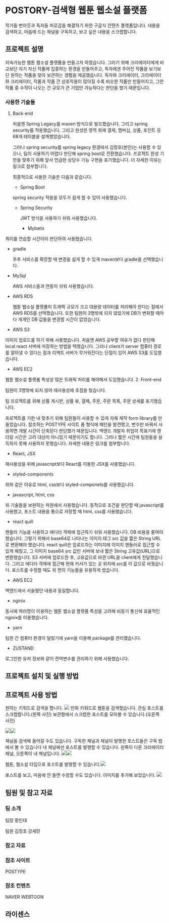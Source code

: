 # POSTORY-검색형 웹툰 웹소설 플랫폼


작가들 번아웃과 독자들 피로감을 해결하기 위한 구글식 컨텐츠 플랫폼입니다. 
내용을 검색하고, 마음에 드는 채널을 구독하고, 보고 싶은 내용을 스크랩합니다.

## 프로젝트 설명
지속가능한 웹툰 웹소설 플랫폼을 만들고자 하였습니다.
그러기 위해 크리에이터에게 비교보단 자기 자신 작품에 집중하는 환경을 만들어주고,
독자에겐 주어진 작품을 보기보단 원하는 작품을 찾아 보관하는 경험을 제공했습니다.
독자와 크리에이터, 크리에이터와 크리에이터, 작품과 작품 간 상호작용이 많아질 수록
비슷한 작품만 만들어지고, 그런 작품 중 수작이 나오는 건 규모가 큰 기업만 가능하다는 판단을 했기 때문입니다.

### 사용한 기술들

1. Back-end

	처음엔 Spring Legacy를 maven 방식으로 빌드했습니다. 그리고 spring security를  적용했습니다. 그리고 완성한 영역 외에 결제, 멤버십, 상품, 포인트 등 68개 테이블을 설계했었습니다.

	그러나 spring security를 spring legacy 환경에서 김정호(본인)는 사용할 수 있으나,
	팀이 사용하기 어렵다 판단해 spring boot로 전환했습니다. 프로젝트 완성 기한을 맞추기 위해 앞서 언급한 상당수 기능 구현을 포기했습니다. 더 자세한 이유는 링크로 첨부합니다.

	최종적으로 사용한 기술은 다음과 같습니다.
	* Spring Boot

  	spring security 적용을 모두가 쉽게 할 수 있어 사용했습니다.
	* Spring Security

		JWT 방식을 사용하기 쉬워 사용했습니다.
		* Mybatis

  쿼리를 연습할 시간이라 판단하여 사용했습니다.
* gradle

  추후 서비스를 확장할 때 변경을 쉽게 할 수 있게 maven보다 gradle을 선택했습니다.
* MySql

  AWS 서비스들과 연동이 쉬워 사용했습니다.
* AWS RDS

  웹툰 웹소설 플랫폼이 트래픽 규모가 크고 대용량 데이터를 처리해야 한다는 점에서 AWS RDS를 선택했습니다. 또한 팀원이 3명밖에 되지 않았기에 DB가 변화할 때마다 개개인
  DB 값들을 변경할 시간이 없었습니다. 
* AWS S3

이미지 업로드를 하기 위해 사용했습니다. 처음엔 AWS 공부할 여유가 없다 판단해 local react 서버에 저장하는 방법을 택했습니다. 그러나 client가 server 컴퓨터 경로를 알아낼 수 있다는 점과 리액트 서버가 무거워진다는 단점이 있어 AWS S3를 도입했습니다. 
* AWS EC2

웹툰 웹소설 플랫폼 특성상 많은 트래픽 처리를 해야해서 도입했습니다.
2. Front-end

팀원이 3명밖에 되지 않아 재사용성에 초점을 뒀습니다.

팀 프로젝트를 위해 상품 게시판, 상품 뷰, 결제, 주문, 주문 목록, 주문 상세를 포기했습니다.

프로젝트를 기한 내 맞추기 위해 팀원들이 사용할 수 있게 자체 제작 form library를 만들었습니다. 참조하는 POSTYPE 사이트 폼 형식에 패턴을 발견했고, 변수만 바꿔서 사용하면  개발 시간이 단축된다 판단했기 때문입니다. 백엔드 개발자 취업이 목표기에 렌더링 시간은 고려 대상이 아니었기 때문이기도 합니다. 그러나 짧은 시간에 팀원들을 설득하지 못해 사용하지 못했습니다. 자세한 내용은 링크를 첨부합니다.

* React, JSX

재사용성을 위해 javascript보다 React를 이용한 JSX를 사용했습니다.
* styled-components

위와 같은 이유로 html, css보다  styled-componets를 사용했습니다.
* javascript, html, css

위 기술들을 보완하는 차원에서 사용했습니다. 동적으로 조건을 판단할 때 javascript를 사용했고, 포스트 내용을 통으로 저장할 때 html, css를 사용했습니다.
* react quill

핸들러 기능을 사용하고 에디터 객체에 접근하기 쉬워 사용했습니다. DB 비용을 줄여야 했습니다. 그렇기 위해서 base64로 나타나는 이미지 태그 src 값을 짧은 String URL로 변환해야 했습니다.  react quill은 업로드하는 이미지에 이미지 핸들러로 접근할 수 있게 해줬고, 그 이미지 base64 src 값만 서버에 보내 짧은 String 고유값(URL)으로 변환했습니다. S3 서버에 업로드한 후, 고유값으로 바뀐  URL을  client에게 전달했습니다. 그리고 에디터 객체에 접근해 현재 커서가 있는 곳 위치에 src를 이 값으로 바꿨습니다. 포스트를 수정할 때도 위 편의 기능들을 유용하게 썼습니다.
* AWS EC2

백엔드에서 서술했던 내용과 동일합니다.
* nginix

동시에 여러명이 이용하는 웹툰 웹소설 플랫폼 특성을 고려해 비동기 통신에 효율적인 nginix를 이용했습니다.
* yarn

팀원 간 컴퓨터 환경이 달랐기에 yarn을 이용해 package를 관리했습니다.
* ZUSTAND

로그인한 유저 정보와 같이 전역변수를 관리하기 위해 사용했습니다.

## 프로젝트 설치 및 실행 방법

## 프로젝트 사용 방법


원하는 키워드로 검색을 합니다.
![](POSTORY-%E1%84%80%E1%85%A5%E1%86%B7%E1%84%89%E1%85%A2%E1%86%A8%E1%84%92%E1%85%A7%E1%86%BC%20%E1%84%8B%E1%85%B0%E1%86%B8%E1%84%90%E1%85%AE%E1%86%AB%20%E1%84%8B%E1%85%B0%E1%86%B8%E1%84%89%E1%85%A9%E1%84%89%E1%85%A5%E1%86%AF%20%E1%84%91%E1%85%B3%E1%86%AF%E1%84%85%E1%85%A2%E1%86%BA%E1%84%91%E1%85%A9%E1%86%B7/home_webtoon.png)<!-- {"width":623} -->
만화 키워드로 웹툰을 검색했습니다.
관심 포스트를 스크랩합니다.(왼쪽 사진)
보관함에서 스크랩한 포스트를 모아볼 수 있습니다.(오른쪽 사진)

![](POSTORY-%E1%84%80%E1%85%A5%E1%86%B7%E1%84%89%E1%85%A2%E1%86%A8%E1%84%92%E1%85%A7%E1%86%BC%20%E1%84%8B%E1%85%B0%E1%86%B8%E1%84%90%E1%85%AE%E1%86%AB%20%E1%84%8B%E1%85%B0%E1%86%B8%E1%84%89%E1%85%A9%E1%84%89%E1%85%A5%E1%86%AF%20%E1%84%91%E1%85%B3%E1%86%AF%E1%84%85%E1%85%A2%E1%86%BA%E1%84%91%E1%85%A9%E1%86%B7/search_webtoon.png)<!-- {"width":235} -->![](POSTORY-%E1%84%80%E1%85%A5%E1%86%B7%E1%84%89%E1%85%A2%E1%86%A8%E1%84%92%E1%85%A7%E1%86%BC%20%E1%84%8B%E1%85%B0%E1%86%B8%E1%84%90%E1%85%AE%E1%86%AB%20%E1%84%8B%E1%85%B0%E1%86%B8%E1%84%89%E1%85%A9%E1%84%89%E1%85%A5%E1%86%AF%20%E1%84%91%E1%85%B3%E1%86%AF%E1%84%85%E1%85%A2%E1%86%BA%E1%84%91%E1%85%A9%E1%86%B7/save_scrap.png)<!-- {"width":381} -->

채널을 검색해 들어갈 수도 있습니다.
구독한 채널과 채널이 발행한 포스트들은 구독 탭에서 볼 수 있습니다
내 채널에선 포스트를 발행할 수 있습니다.
왼쪽이 다른 크리에이터 채널, 오른쪽이 내 채널입니다.
![](POSTORY-%E1%84%80%E1%85%A5%E1%86%B7%E1%84%89%E1%85%A2%E1%86%A8%E1%84%92%E1%85%A7%E1%86%BC%20%E1%84%8B%E1%85%B0%E1%86%B8%E1%84%90%E1%85%AE%E1%86%AB%20%E1%84%8B%E1%85%B0%E1%86%B8%E1%84%89%E1%85%A9%E1%84%89%E1%85%A5%E1%86%AF%20%E1%84%91%E1%85%B3%E1%86%AF%E1%84%85%E1%85%A2%E1%86%BA%E1%84%91%E1%85%A9%E1%86%B7/other_webnovel_home.png)<!-- {"width":395} -->![](POSTORY-%E1%84%80%E1%85%A5%E1%86%B7%E1%84%89%E1%85%A2%E1%86%A8%E1%84%92%E1%85%A7%E1%86%BC%20%E1%84%8B%E1%85%B0%E1%86%B8%E1%84%90%E1%85%AE%E1%86%AB%20%E1%84%8B%E1%85%B0%E1%86%B8%E1%84%89%E1%85%A9%E1%84%89%E1%85%A5%E1%86%AF%20%E1%84%91%E1%85%B3%E1%86%AF%E1%84%85%E1%85%A2%E1%86%BA%E1%84%91%E1%85%A9%E1%86%B7/channel_home.png)<!-- {"width":253} -->

웹툰, 웹소설 타입으로 포스트를 발행할 수 있습니다.![](POSTORY-%E1%84%80%E1%85%A5%E1%86%B7%E1%84%89%E1%85%A2%E1%86%A8%E1%84%92%E1%85%A7%E1%86%BC%20%E1%84%8B%E1%85%B0%E1%86%B8%E1%84%90%E1%85%AE%E1%86%AB%20%E1%84%8B%E1%85%B0%E1%86%B8%E1%84%89%E1%85%A9%E1%84%89%E1%85%A5%E1%86%AF%20%E1%84%91%E1%85%B3%E1%86%AF%E1%84%85%E1%85%A2%E1%86%BA%E1%84%91%E1%85%A9%E1%86%B7/post_create.png)<!-- {"width":357} -->

포스트를 보고, 마음에 안 들면 수정할 수도 있습니다.
이미지를 추가해 보았습니다.
![](POSTORY-%E1%84%80%E1%85%A5%E1%86%B7%E1%84%89%E1%85%A2%E1%86%A8%E1%84%92%E1%85%A7%E1%86%BC%20%E1%84%8B%E1%85%B0%E1%86%B8%E1%84%90%E1%85%AE%E1%86%AB%20%E1%84%8B%E1%85%B0%E1%86%B8%E1%84%89%E1%85%A9%E1%84%89%E1%85%A5%E1%86%AF%20%E1%84%91%E1%85%B3%E1%86%AF%E1%84%85%E1%85%A2%E1%86%BA%E1%84%91%E1%85%A9%E1%86%B7/edited_post_view.png)<!-- {"width":304} -->

## 팀원 및 참고 자료
### 팀 소개
팀장
황인태

팀원
김정호
강세민

### 참고 자료
### 참조 사이트
POSTYPE
### 참조 컨텐츠
NAVER WEBTOON

## 라이센스

